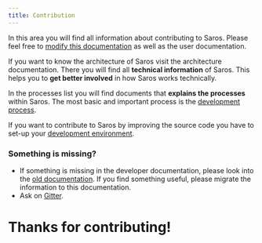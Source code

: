 ```yaml
---
title: Contribution
---
```


In this area you will find all information about contributing to Saros. Please feel free to [modify this documentation](documentation.md) as
well as the user documentation.

If you want to know the architecture of Saros visit the architecture documentation.
There you will find all **technical information** of Saros. This helps
you to **get better involved** in how Saros works technically.

In the processes list you will find documents that **explains the processes** within Saros.  The most basic and important process is the [development process](processes/development.md).

If you want to contribute to Saros by improving the source code you have to set-up your [development environment](development-environment.md).

### Something is missing?
* If something is missing in the developer documentation, please look into the [old documentation](https://saros-project.github.io/legacy_docs/). If you find something useful, please migrate the information to this documentation.
* Ask on [Gitter](https://gitter.im/saros-project/saros).

# Thanks for contributing!
